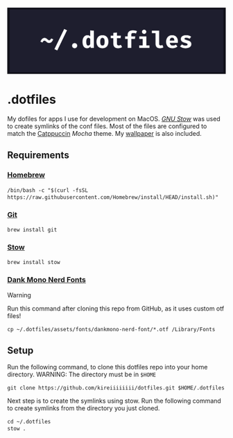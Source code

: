![repository banner](./assets/repository/banner.png)

# .dotfiles

My dofiles for apps I use for development on MacOS. [_GNU Stow_](https://www.gnu.org/software/stow/manual/stow.html) was used to create symlinks of the conf files. Most of the files are configured to match the [Catppuccin](https://catppuccin.com/) _Mocha_ theme. My [wallpaper](./assets/wallpaper.png) is also included.

## Requirements

### [Homebrew](https://brew.sh/)

```shell
/bin/bash -c "$(curl -fsSL https://raw.githubusercontent.com/Homebrew/install/HEAD/install.sh)"
```

### [Git](https://git-scm.com/)

```shell
brew install git
```

### [Stow](https://www.gnu.org/software/stow/manual/stow.html)

```shell
brew install stow
```

### [Dank Mono Nerd Fonts](https://www.nerdfonts.com/)

> [!WARNING]
> Run this command after cloning this repo from GitHub, as it uses custom otf files!

```shell
cp ~/.dotfiles/assets/fonts/dankmono-nerd-font/*.otf /Library/Fonts
```

## Setup

Run the following command, to clone this dotfiles repo into your home directory. WARNING: The directory must be in `$HOME`

```shell
git clone https://github.com/kireiiiiiiii/dotfiles.git $HOME/.dotfiles
```

Next step is to create the symlinks using stow. Run the following command to create symlinks from the directory you just cloned.

```shell
cd ~/.dotfiles
stow .
```
